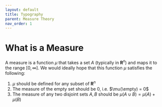 ```yaml
---
layout: default
title: Typography
parent: Measure Theory
nav_order: 1
---
```


# What is a Measure

A measure is a function $\mu$ that takes a set $A$ (typically in $\mathbf{R}^n$) and maps it to the range $[0,\infty]$. We would ideally hope that this function $\mu$ satisfies the following:

1. $\mu$ should be defined for any subset of $\mathbf{R}^n$
2. The measure of the empty set should be 0, i.e. $\mu(\empty) = 0$
3. The measure of any two disjoint sets $A, B$ should be $\mu(A \cup B) = \mu(A) + \mu(B)$